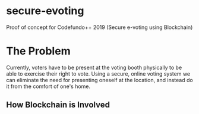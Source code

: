 # secure-evoting
Proof of concept for Codefundo++ 2019 (Secure e-voting using Blockchain)
# The Problem
Currently, voters have to be present at the voting booth physically to be able to exercise their right to vote. Using a secure, online voting system we can eliminate the need for presenting oneself at the location, and instead do it from the comfort of one's home. 
## How Blockchain is Involved
